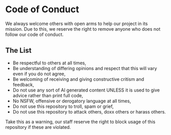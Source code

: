 # Code of Conduct

We always welcome others with open arms to help our project in its mission. Due to this, we reserve the right to remove anyone who does not follow our code of conduct.

## The List

- Be respectful to others at all times,
- Be understanding of differing opinions and respect that this will vary even if you do not agree,
- Be welcoming of receiving and giving constructive critism and feedback,
- Do not use any sort of AI generated content UNLESS it is used to give advice rather than print full code,
- No NSFW, offensive or derogatory language at all times,
- Do not use this repository to troll, spam or grief,
- Do not use this repository to attack others, doxx others or harass others.

Take this as a warning, our staff reserve the right to block usage of this repository if these are violated.